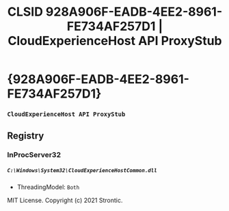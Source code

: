 ﻿---
title: "CLSID 928A906F-EADB-4EE2-8961-FE734AF257D1 | CloudExperienceHost API ProxyStub"
excerpt: What is COM-Object CLSID 928A906F-EADB-4EE2-8961-FE734AF257D1?
---

# {928A906F-EADB-4EE2-8961-FE734AF257D1}

### `CloudExperienceHost API ProxyStub`

## Registry


### InProcServer32

##### `C:\Windows\System32\CloudExperienceHostCommon.dll`
* ThreadingModel: `Both`

MIT License. Copyright (c) 2021 Strontic.


